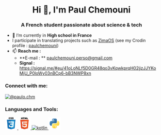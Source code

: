 <h1 align="center">Hi 👋, I'm Paul Chemouni</h1>
<h3 align="center">A French student passionate about science & tech</h3>

- 🏫 I’m currently in **High school in France**
- I participate in translating projects such as [ZimaOS](https://github.com/IceWhaleTech/ZimaOS) (see my Crodin profile : [paulchemouni](https://crowdin.com/profile/paulchemouni))
- 📫 **Reach me :**
  - **E-mail : ** paulchemouni.perso@gmail.com
  - **Signal :** https://signal.me/#eu/41oLoNLf5D0GR48qo3vKqwkprqH02jjzJJYKoMjU_P0loWy03nBCp6-bB3NWP8xn

<h3 align="left">Connect with me:</h3>
<p align="left">

<a href="https://instagram.com/@paulo.chm" target="blank"><img align="center" src="https://raw.githubusercontent.com/rahuldkjain/github-profile-readme-generator/master/src/images/icons/Social/instagram.svg" alt="@paulo.chm" height="30" width="40" /></a>
</p>

<h3 align="left">Languages and Tools:</h3>
<p align="left"> <a href="https://www.w3schools.com/css/" target="_blank" rel="noreferrer"> <img src="https://raw.githubusercontent.com/devicons/devicon/master/icons/css3/css3-original-wordmark.svg" alt="css3" width="40" height="40"/> </a> <a href="https://www.w3.org/html/" target="_blank" rel="noreferrer"> <img src="https://raw.githubusercontent.com/devicons/devicon/master/icons/html5/html5-original-wordmark.svg" alt="html5" width="40" height="40"/> </a> <a href="https://kotlinlang.org" target="_blank" rel="noreferrer"> <img src="https://www.vectorlogo.zone/logos/kotlinlang/kotlinlang-icon.svg" alt="kotlin" width="40" height="40"/> </a> <a href="https://www.python.org" target="_blank" rel="noreferrer"> <img src="https://raw.githubusercontent.com/devicons/devicon/master/icons/python/python-original.svg" alt="python" width="40" height="40"/> </a> </p>

